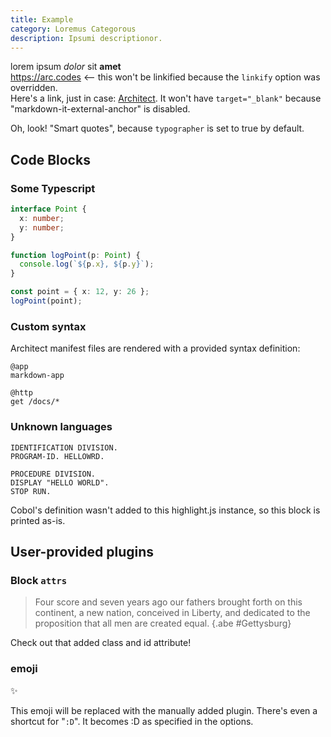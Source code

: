```yaml
---
title: Example
category: Loremus Categorous
description: Ipsumi descriptionor.
---
```


lorem ipsum _dolor_ sit **amet**  
https://arc.codes <-- this won't be linkified because the `linkify` option was overridden.  
Here's a link, just in case: [Architect](https://arc.codes). It won't have `target="_blank"` because "markdown-it-external-anchor" is disabled.

Oh, look! "Smart quotes", because `typographer` is set to true by default.

## Code Blocks

### Some Typescript

```typescript
interface Point {
  x: number;
  y: number;
}

function logPoint(p: Point) {
  console.log(`${p.x}, ${p.y}`);
}

const point = { x: 12, y: 26 };
logPoint(point);
```

### Custom syntax

Architect manifest files are rendered with a provided syntax definition:

```arc
@app
markdown-app

@http
get /docs/*
```

### Unknown languages

```cobol
IDENTIFICATION DIVISION.
PROGRAM-ID. HELLOWRD.

PROCEDURE DIVISION.
DISPLAY "HELLO WORLD".
STOP RUN.
```

Cobol's definition wasn't added to this highlight.js instance, so this block is printed as-is.

## User-provided plugins

### Block `attrs`

> Four score and seven years ago our fathers brought forth on this continent, a new nation, conceived in Liberty, and dedicated to the proposition that all men are created equal. {.abe #Gettysburg}

Check out that added class and id attribute!

### emoji

:sparkles:

This emoji will be replaced with the manually added plugin. There's even a shortcut for "`:D`". It becomes :D as specified in the options.
